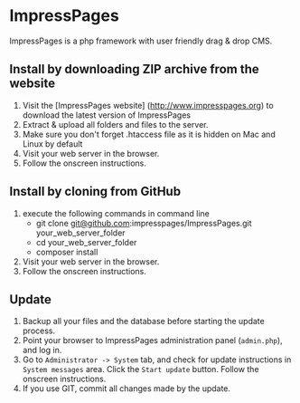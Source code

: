 # ImpressPages

ImpressPages is a php framework with user friendly drag & drop CMS.

## Install by downloading ZIP archive from the website

1. Visit the [ImpressPages website] (http://www.impresspages.org) to download the latest version of ImpressPages
2. Extract & upload all folders and files to the server.
3. Make sure you don't forget .htaccess file as it is hidden on Mac and Linux by default
4. Visit your web server in the browser.
5. Follow the onscreen instructions.

## Install by cloning from GitHub

1. execute the following commands in command line
   - git clone git@github.com:impresspages/ImpressPages.git your_web_server_folder
   - cd your_web_server_folder
   - composer install
2. Visit your web server in the browser.
3. Follow the onscreen instructions.

## Update

1. Backup all your files and the database before starting the update process.
2. Point your browser to ImpressPages administration panel (`admin.php`), and log in.
3. Go to `Administrator -> System` tab, and check for update instructions in `System messages` area. Click the `Start update` button. Follow the onscreen instructions.
4. If you use GIT, commit all changes made by the update.
